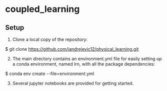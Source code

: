 # coupled_learning
## Setup

1. Clone a local copy of the repository:

$ git clone https://github.com/jandrejevic12/physical_learning.git

2. The main directory contains an environment.yml file for easily setting up a conda environment, named lrn, with all the package dependencies:

$ conda env create --file=environment.yml

3. Several jupyter notebooks are provided for getting started.